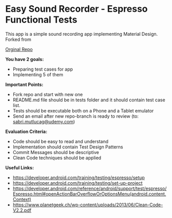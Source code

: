 Easy Sound Recorder - Espresso Functional Tests
=============

<p>This app is a simple sound recording app implementing Material Design. 
Forked from 

[Orginal Repo](https://play.google.com/store/apps/details?id=com.danielkim.soundrecorder)

</p>

**You have 2 goals:**
- Preparing test cases for app 
- Implementing 5 of them

**Important Points:**
- Fork repo and start with new one
- README.md file should be in tests folder and it should contain test case list.
- Tests should be executable both on a Phone and a Tablet emulator
- Send an email after new repo-branch is ready to review (to: sabri.mutlucag@udemy.com)

**Evaluation Criteria:**
- Code should be easy to read and understand
- Implementation should contain Test Design Patterns 
- Commit Messages should be descriptive
- Clean Code techniques should be applied

**Useful Links:**
- https://developer.android.com/training/testing/espresso/setup
- https://developer.android.com/training/testing/set-up-project
- https://developer.android.com/reference/android/support/test/espresso/Espresso.html#openActionBarOverflowOrOptionsMenu(android.content.Context)
- https://www.planetgeek.ch/wp-content/uploads/2013/06/Clean-Code-V2.2.pdf
